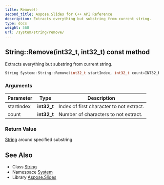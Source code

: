 ```yaml
---
title: Remove()
second_title: Aspose.Slides for C++ API Reference
description: Extracts everything but substring from current string.
type: docs
weight: 560
url: /system/string/remove/
---
```

## String::Remove(int32_t, int32_t) const method


Extracts everything but substring from current string.

```cpp
String System::String::Remove(int32_t startIndex, int32_t count=INT32_MAX) const
```


### Arguments

| Parameter | Type | Description |
| --- | --- | --- |
| startIndex | **int32_t** | Index of first character to not extract. |
| count | **int32_t** | Number of characters to not extract. |

### Return Value

[String](../) around specified substring.

## See Also

* Class [String](../)
* Namespace [System](../../)
* Library [Aspose.Slides](../../../)